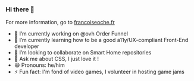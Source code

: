 ### Hi there 👋

For more information, go to [francoiseoche.fr](https://francoiseoche.fr)

- 🔭 I’m currently working on @ovh Order Funnel
- 🌱 I’m currently learning how to be a good a11y/UX-compliant Front-End developer
- 👯 I’m looking to collaborate on Smart Home repositories
- 💬 Ask me about CSS, I just love it !
- 😄 Pronouns: he/him
- ⚡ Fun fact: I'm fond of video games, I volunteer in hosting game jams
